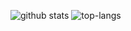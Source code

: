 ![github stats](https://github-readme-stats.vercel.app/api?username=nikolov9996&show=reviews,prs_merged,prs_merged_percentage&hide=stars,contribs&theme=dark&line_height=24&include_all_commits=true)
![top-langs](https://github-readme-stats.vercel.app/api/top-langs?username=nikolov9996&show_icons=true&theme=dark&hide=html,css&layout=donut)


